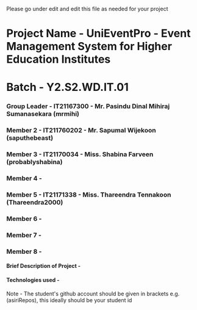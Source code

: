 Please go under edit and edit this file as needed for your project

# Project Name - UniEventPro - Event Management System for Higher Education Institutes
# Batch - Y2.S2.WD.IT.01
### Group Leader - IT21167300 - Mr. Pasindu Dinal Mihiraj Sumanasekara (mrmihi)
### Member 2 - IT211760202 - Mr. Sapumal Wijekoon (saputhebeast)
### Member 3 - IT21170034 - Miss. Shabina Farveen (probablyshabina)
### Member 4 - 
### Member 5 - IT21171338 - Miss. Thareendra Tennakoon (Thareendra2000) 
### Member 6 - 
### Member 7 - 
### Member 8 - 

#### Brief Description of Project - 
#### Technologies used - 

Note - The student's github account should be given in brackets e.g. (asiriRepos), this ideally should be your student id 

